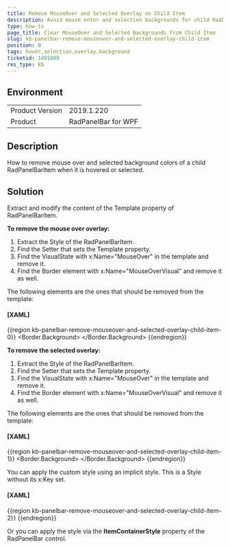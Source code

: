 ```yaml
---
title: Remove MouseOver and Selected Overlay on Child Item
description: Avoid mouse enter and selection backgrounds for child RadPanelBarItem when it selected or hovered
type: how-to
page_title: Clear MouseOver and Selected Backgrounds from Child Item
slug: kb-panelbar-remove-mouseover-and-selected-overlay-child-item
position: 0
tags: hover,selection,overlay,background
ticketid: 1401889
res_type: kb
---
```


## Environment
<table>
	<tr>
		<td>Product Version</td>
		<td>2019.1.220</td>
	</tr>
	<tr>
		<td>Product</td>
		<td>RadPanelBar for WPF</td>
	</tr>
</table>

## Description

How to remove mouse over and selected background colors of a child RadPanelBarItem when it is hovered or selected.

## Solution

Extract and modify the content of the Template property of RadPanelBarItem.

__To remove the mouse over overlay:__

1. Extract the Style of the RadPanelBarItem. 
2. Find the Setter that sets the Template property.
3. Find the VisualState with x:Name="MouseOver" in the template and remove it.
4. Find the Border element with x:Name="MouseOverVisual" and remove it as well.

The following elements are the ones that should be removed from the template:

#### __[XAML]__
{{region kb-panelbar-remove-mouseover-and-selected-overlay-child-item-0}}
	<VisualState x:Name="MouseOver">
		<Storyboard>
			<DoubleAnimation Duration="0:0:0.2" To="1" Storyboard.TargetProperty="Opacity" Storyboard.TargetName="MouseOverVisual"/>
		</Storyboard>
	</VisualState>
	<!---------------------------->
	<Border x:Name="MouseOverVisual" BorderBrush="#FFFFC92B" BorderThickness="1" CornerRadius="1" Opacity="0">
		<Border.Background>
			<LinearGradientBrush EndPoint="0.5,1" StartPoint="0.5,0">
				<GradientStop Color="#FFFFFBA3" Offset="1"/>
				<GradientStop Color="#FFFFFBDA" Offset="0"/>
			</LinearGradientBrush>
		</Border.Background>
		<Border BorderBrush="White" BorderThickness="1" Background="{x:Null}" CornerRadius="0"/>
	</Border>
{{endregion}}

__To remove the selected overlay:__

1. Extract the Style of the RadPanelBarItem. 
2. Find the Setter that sets the Template property.
3. Find the VisualState with x:Name="MouseOver" in the template and remove it.
4. Find the Border element with x:Name="MouseOverVisual" and remove it as well.

The following elements are the ones that should be removed from the template:

#### __[XAML]__
{{region kb-panelbar-remove-mouseover-and-selected-overlay-child-item-1}}
	<VisualState x:Name="Selected">
		<Storyboard>
			<DoubleAnimation Duration="0" To="1" Storyboard.TargetProperty="Opacity" Storyboard.TargetName="SelectedVisual"/>
		</Storyboard>
	</VisualState>
	<!---------------------------->
	<Border x:Name="SelectedVisual" BorderBrush="#FFFFC92B" BorderThickness="1" CornerRadius="1" Opacity="0">
		<Border.Background>
			<LinearGradientBrush EndPoint="0.5,1" StartPoint="0.5,0">
				<GradientStop Color="#FFFCE79F" Offset="1"/>
				<GradientStop Color="#FFFDD3A8"/>
			</LinearGradientBrush>
		</Border.Background>
		<Border BorderBrush="White" BorderThickness="1" Background="{x:Null}" CornerRadius="0"/>
	</Border>
{{endregion}}

You can apply the custom style using an implicit style. This is a Style without its x:Key set.

#### __[XAML]__
{{region kb-panelbar-remove-mouseover-and-selected-overlay-child-item-2}}
	<Style TargetType="telerik:RadPanelBarItem">
		<!-- Some setters here -->
	</Style>
{{endregion}}

Or you can apply the style via the __ItemContainerStyle__ property of the RadPanelBar control.
